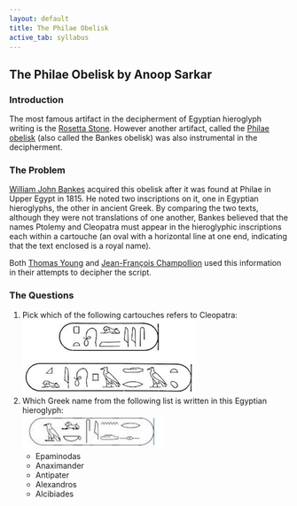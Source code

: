 ```yaml
---
layout: default
title: The Philae Obelisk
active_tab: syllabus
---
```


## The Philae Obelisk <span class="text-muted">by Anoop Sarkar</span>

### Introduction

The most famous artifact in the decipherment of Egyptian hieroglyph
writing is the [Rosetta Stone]("http://en.wikipedia.org/wiki/Rosetta_Stone").  However
another artifact, called the [Philae obelisk]("http://en.wikipedia.org/wiki/Philae_obelisk") (also called
the Bankes obelisk) was also instrumental in the decipherment.

### The Problem

[William John Bankes]("http://en.wikipedia.org/wiki/William_John_Bankes")
acquired this obelisk after it was found at Philae in Upper Egypt
in 1815.  He noted two inscriptions on it, one in Egyptian hieroglyphs,
the other in ancient Greek. By comparing the two texts, although
they were not translations of one another, Bankes believed that the
names Ptolemy and Cleopatra must appear in the hieroglyphic
inscriptions each within a cartouche (an oval with a horizontal
line at one end, indicating that the text enclosed is a royal name).

Both [Thomas Young](http://en.wikipedia.org/wiki/Thomas_Young_%28scientist%29)
and [Jean-François Champollion](http://en.wikipedia.org/wiki/Jean-Fran%C3%A7ois_Champollion)
used this information in their attempts to decipher the script. 

### The Questions

1. Pick which of the following cartouches refers to Cleopatra:<br/>
![Philae obelisk inscription](philae1.png 'Philae obelisk inscription')
1. Which Greek name from the following list is written in this Egyptian hieroglyph:<br/>
![Mystery glyph](philae2.png 'Mystery glyph')
   * Epaminodas
   * Anaximander
   * Antipater
   * Alexandros
   * Alcibiades

